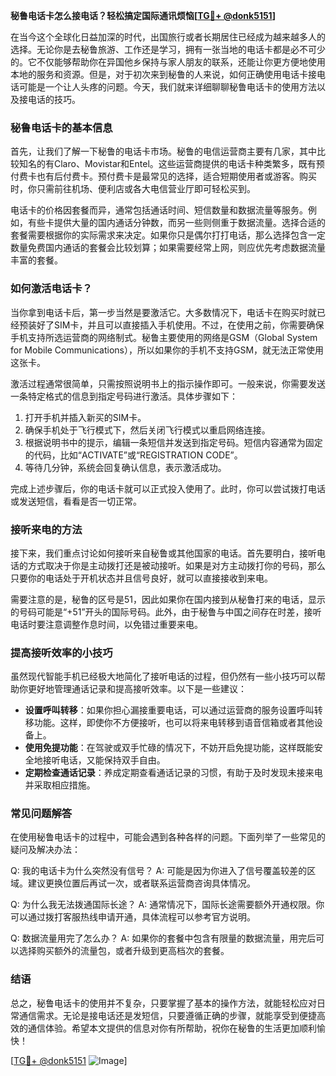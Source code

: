 **秘鲁电话卡怎么接电话？轻松搞定国际通讯烦恼[[TG💪+ @donk5151](https://t.me/s/donk5151)]**

在当今这个全球化日益加深的时代，出国旅行或者长期居住已经成为越来越多人的选择。无论你是去秘鲁旅游、工作还是学习，拥有一张当地的电话卡都是必不可少的。它不仅能够帮助你在异国他乡保持与家人朋友的联系，还能让你更方便地使用本地的服务和资源。但是，对于初次来到秘鲁的人来说，如何正确使用电话卡接电话可能是一个让人头疼的问题。今天，我们就来详细聊聊秘鲁电话卡的使用方法以及接电话的技巧。

### 秘鲁电话卡的基本信息

首先，让我们了解一下秘鲁的电话卡市场。秘鲁的电信运营商主要有几家，其中比较知名的有Claro、Movistar和Entel。这些运营商提供的电话卡种类繁多，既有预付费卡也有后付费卡。预付费卡是最常见的选择，适合短期使用者或游客。购买时，你只需前往机场、便利店或各大电信营业厅即可轻松买到。

电话卡的价格因套餐而异，通常包括通话时间、短信数量和数据流量等服务。例如，有些卡提供大量的国内通话分钟数，而另一些则侧重于数据流量。选择合适的套餐需要根据你的实际需求来决定。如果你只是偶尔打打电话，那么选择包含一定数量免费国内通话的套餐会比较划算；如果需要经常上网，则应优先考虑数据流量丰富的套餐。

### 如何激活电话卡？

当你拿到电话卡后，第一步当然是要激活它。大多数情况下，电话卡在购买时就已经预装好了SIM卡，并且可以直接插入手机使用。不过，在使用之前，你需要确保手机支持所选运营商的网络制式。秘鲁主要使用的网络是GSM（Global System for Mobile Communications），所以如果你的手机不支持GSM，就无法正常使用这张卡。

激活过程通常很简单，只需按照说明书上的指示操作即可。一般来说，你需要发送一条特定格式的信息到指定号码进行激活。具体步骤如下：

1. 打开手机并插入新买的SIM卡。
2. 确保手机处于飞行模式下，然后关闭飞行模式以重启网络连接。
3. 根据说明书中的提示，编辑一条短信并发送到指定号码。短信内容通常为固定的代码，比如“ACTIVATE”或“REGISTRATION CODE”。
4. 等待几分钟，系统会回复确认信息，表示激活成功。

完成上述步骤后，你的电话卡就可以正式投入使用了。此时，你可以尝试拨打电话或发送短信，看看是否一切正常。

### 接听来电的方法

接下来，我们重点讨论如何接听来自秘鲁或其他国家的电话。首先要明白，接听电话的方式取决于你是主动拨打还是被动接听。如果是对方主动拨打你的号码，那么只要你的电话处于开机状态并且信号良好，就可以直接接收到来电。

需要注意的是，秘鲁的区号是51，因此如果你在国内接到从秘鲁打来的电话，显示的号码可能是“+51”开头的国际号码。此外，由于秘鲁与中国之间存在时差，接听电话时要注意调整作息时间，以免错过重要来电。

### 提高接听效率的小技巧

虽然现代智能手机已经极大地简化了接听电话的过程，但仍然有一些小技巧可以帮助你更好地管理通话记录和提高接听效率。以下是一些建议：

- **设置呼叫转移**：如果你担心漏接重要电话，可以通过运营商的服务设置呼叫转移功能。这样，即使你不方便接听，也可以将来电转移到语音信箱或者其他设备上。
- **使用免提功能**：在驾驶或双手忙碌的情况下，不妨开启免提功能，这样既能安全地接听电话，又能保持双手自由。
- **定期检查通话记录**：养成定期查看通话记录的习惯，有助于及时发现未接来电并采取相应措施。

### 常见问题解答

在使用秘鲁电话卡的过程中，可能会遇到各种各样的问题。下面列举了一些常见的疑问及解决办法：

Q: 我的电话卡为什么突然没有信号？
A: 可能是因为你进入了信号覆盖较差的区域。建议更换位置后再试一次，或者联系运营商咨询具体情况。

Q: 为什么我无法拨通国际长途？
A: 通常情况下，国际长途需要额外开通权限。你可以通过拨打客服热线申请开通，具体流程可以参考官方说明。

Q: 数据流量用完了怎么办？
A: 如果你的套餐中包含有限量的数据流量，用完后可以选择购买额外的流量包，或者升级到更高档次的套餐。

### 结语

总之，秘鲁电话卡的使用并不复杂，只要掌握了基本的操作方法，就能轻松应对日常通信需求。无论是接电话还是发短信，只要遵循正确的步骤，就能享受到便捷高效的通信体验。希望本文提供的信息对你有所帮助，祝你在秘鲁的生活更加顺利愉快！

[[TG💪+ @donk5151](https://t.me/s/donk5151) ![Image](https://i.postimg.cc/rwNCRYN7/Snipaste-2025-04-30-17-27-05.png)]
